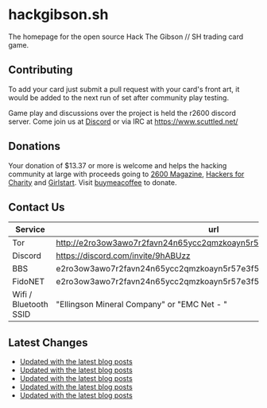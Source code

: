 # hackgibson.sh
The homepage for the open source Hack The Gibson // SH trading card game.


## Contributing

To add your card just submit a pull request with your card's front art, it would be added to the next run of set after community play testing.

Game play and discussions over the project is held the r2600 discord server. Come join us at [Discord](https://discord.com/invite/9hABUzz) or via IRC at https://www.scuttled.net/


## Donations

Your donation of $13.37 or more is welcome and helps the hacking community at large with proceeds going to [2600 Magazine](https://2600.com/), [Hackers for Charity](https://hackersforcharity.org) and [Girlstart](https://girlstart.org).  Visit [buymeacoffee](https://www.buymeacoffee.com/hackgibson.sh) to donate.


## Contact Us

Service | url
-|-
Tor | http://e2ro3ow3awo7r2favn24n65ycc2qmzkoayn5r57e3f56nvjwdcgg32ad.onion
Discord | https://discord.com/invite/9hABUzz
BBS | e2ro3ow3awo7r2favn24n65ycc2qmzkoayn5r57e3f56nvjwdcgg32ad.onion:23
FidoNET | e2ro3ow3awo7r2favn24n65ycc2qmzkoayn5r57e3f56nvjwdcgg32ad.onion:24554
Wifi / Bluetooth SSID | "Ellingson Mineral Company" or "EMC Net - <fidonet address>"

## Latest Changes
<!-- BLOG-POST-LIST:START -->
- [Updated with the latest blog posts](https://github.com/DFW2600/hackgibson.sh/commit/083f0a83fdd0a7b05a34c1b818f968bca20afcad)
- [Updated with the latest blog posts](https://github.com/DFW2600/hackgibson.sh/commit/e517f731c780326fdad05cc5fe71a2174945c901)
- [Updated with the latest blog posts](https://github.com/DFW2600/hackgibson.sh/commit/8d4c8a61b3e76b1cc1858c6f5d3bff24317af9f7)
- [Updated with the latest blog posts](https://github.com/DFW2600/hackgibson.sh/commit/601e4a8cf3021fc7f569f62a8c5e2ae76521fb30)
- [Updated with the latest blog posts](https://github.com/DFW2600/hackgibson.sh/commit/2bb3acb03506d3ed888dc978e55497d72991cf87)
<!-- BLOG-POST-LIST:END -->
